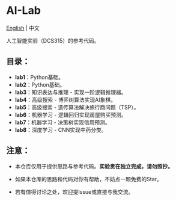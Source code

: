 # AI-Lab

[English](README.md) | 中文

人工智能实验（DCS315）的参考代码。

## 目录：

- **lab1**：Python基础。
- **lab2**：Python基础。
- **lab3**：知识表达与推理 - 实现一阶逻辑推理器。
- **lab4**：高级搜索 - 博弈树算法实现AI象棋。
- **lab5**：高级搜索 - 遗传算法解决旅行商问题（TSP）。
- **lab6**：机器学习 - 逻辑回归实现房屋购买预测。
- **lab7**：机器学习 - 决策树实现信用预测。
- **lab8**：深度学习 - CNN实现中药分类。

## 注意：

- 本仓库仅用于提供思路与参考代码。**实验贵在独立完成，请勿照抄。**

- 如果本仓库的思路和代码对你有帮助，不妨点一颗免费的Star。

- 若有值得讨论之处，欢迎提Issue或直接与我交流。
